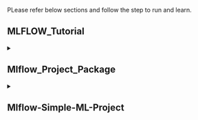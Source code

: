 PLease refer below sections and follow the step to run and learn.

## MLFLOW_Tutorial

<details><summary> <h2> Mlflow_Project_Package </h2> </summary>
<p>

* Create a folder Mlflow_Project_Package
```ruby
mkdir Mlflow_Project_Package
```
* Create a new conda env
```ruby
conda create -n mlflow_env python=3.7 -y
```
* Create a python file train.py and copy paste code from [train.py](https://github.com/ShubhPatil95/MLFLOW_Tutorial/blob/main/Mlflow_Project_Package/train.py)
```ruby
nano train.py
```
* Create requirements.txt and paste code from [requirements.txt](https://github.com/ShubhPatil95/MLFLOW_Tutorial/blob/main/Mlflow_Project_Package/requirements.txt) and second command
```ruby
nano requirements.txt
pip install -r requirements.txt
```
* Check if train.py is running
```ruby
python3 train.py  
```
* run below command and check if results are logged into mlflow ui
```ruby
mlflow ui
```
* Create [conda.yaml](https://github.com/ShubhPatil95/MLFLOW_Tutorial/blob/main/Mlflow_Project_Package/conda.yaml) exporting depencies into it or you can go to mlflow ui and copy paste same conda.yaml file.
```ruby
conda env export > conda.yaml
```
* Create file under name MLproject and copy paste from [MLproject](https://github.com/ShubhPatil95/MLFLOW_Tutorial/blob/main/Mlflow_Project_Package/MLproject)
```ruby
nano MLproject
```
* Run below command to check if package is running(second command will run it in local existing conda)
```ruby
mlflow run . -P intercept=False
mlflow run . -P intercept=False --no-conda
```
* How to share your project??<br>
just share below four file and ask to run command <strong>mlflow run .</strong>
```ruby
  1. requirements.txt
  2. train.py
  3. conda.yaml 
  4. MLproject 
````
* How to run project from github? <br> (make sure code on github is directly inside repo not under any folder of repo) Run below command.
```ruby
 # mlflow run git@github.com:Username/Repo_Name --version branch_name
   mlflow run git@github.com:ShubhPatil95/Mlflow_Project_Package --version main
```
 * mlflow run using python API, just create file [mlflow_run_test.py](https://github.com/ShubhPatil95/Mlflow_Project_Package/blob/main/mlflow_run_test.py)
```ruby
 python3 mlflow_run_test.py
```
  
</p>
</details>









<details><summary> <h2> Mlflow-Simple-ML-Project </h2> </summary>
<p>

* Create a folder Mlflow_Project_Package and move inside the folder
```ruby
Mlflow_Simple_ML_Project
cd Mlflow_Simple_ML_Project
```
* Create a train.py by copying code from here [train.py](https://github.com/ShubhPatil95/MLFLOW_Tutorial/blob/main/Mlflow_Simple_ML_Project/train.py)
```ruby
nano train.py
```  
* Lets try to understand train.py/
```ruby
with mlflow.start_run():   # The parameters,metrics and artifacts under indentation of this line will be recorded.

mlflow.log_param("param_name",param_value)  # It will log the paramters

mlflow.log_metric("metric_name", metric_value)  # IT will log the metrics
  
mlflow.sklearn.log_model(model, "model_name")    # It will record model created by sklearn
```

* Lets run train.py and wait till successful execution. Then you will notice that new folder under mlruns will be created.
  
```ruby
ls  # It will list the file and folder inside of Mlflow_Simple_ML_Project
```
  
* Now its time to go to mlflow UI to see systematically presented parameters, metrics and artificats. Then it will generated URL for UI: http://127.0.0.1:5000.
```ruby
mlflow ui
```
  
* On UI you will see all the metrics and logs we have recorded through our code. Explore this UI and enjoy it.
  
</p>
</details>

